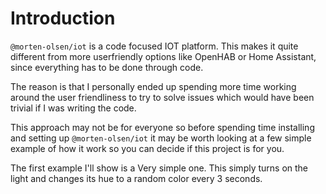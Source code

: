 # Introduction

`@morten-olsen/iot` is a code focused IOT platform. This makes it quite different from more userfriendly options like OpenHAB or Home Assistant, since everything has to be done through code.

The reason is that I personally ended up spending more time working around the user friendliness to try to solve issues which would have been trivial if I was writing the code.

This approach may not be for everyone so before spending time installing and setting up `@morten-olsen/iot` it may be worth looking at a few simple example of how it work so you can decide if this project is for you.

The first example I'll show is a Very simple one. This simply turns on the light and changes its hue to a random color every 3 seconds.
